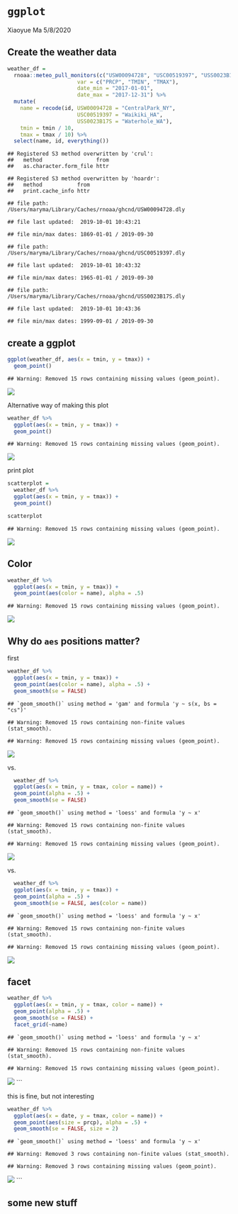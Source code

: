 `ggplot`
================
Xiaoyue Ma
5/8/2020

## Create the weather data

``` r
weather_df = 
  rnoaa::meteo_pull_monitors(c("USW00094728", "USC00519397", "USS0023B17S"),
                      var = c("PRCP", "TMIN", "TMAX"), 
                      date_min = "2017-01-01",
                      date_max = "2017-12-31") %>%
  mutate(
    name = recode(id, USW00094728 = "CentralPark_NY", 
                      USC00519397 = "Waikiki_HA",
                      USS0023B17S = "Waterhole_WA"),
    tmin = tmin / 10,
    tmax = tmax / 10) %>%
  select(name, id, everything())
```

    ## Registered S3 method overwritten by 'crul':
    ##   method                 from
    ##   as.character.form_file httr

    ## Registered S3 method overwritten by 'hoardr':
    ##   method           from
    ##   print.cache_info httr

    ## file path:          /Users/maryma/Library/Caches/rnoaa/ghcnd/USW00094728.dly

    ## file last updated:  2019-10-01 10:43:21

    ## file min/max dates: 1869-01-01 / 2019-09-30

    ## file path:          /Users/maryma/Library/Caches/rnoaa/ghcnd/USC00519397.dly

    ## file last updated:  2019-10-01 10:43:32

    ## file min/max dates: 1965-01-01 / 2019-09-30

    ## file path:          /Users/maryma/Library/Caches/rnoaa/ghcnd/USS0023B17S.dly

    ## file last updated:  2019-10-01 10:43:36

    ## file min/max dates: 1999-09-01 / 2019-09-30

## create a ggplot

``` r
ggplot(weather_df, aes(x = tmin, y = tmax)) + 
  geom_point()
```

    ## Warning: Removed 15 rows containing missing values (geom_point).

![](data_viz_eda_files/figure-gfm/unnamed-chunk-2-1.png)<!-- -->

Alternative way of making this plot

``` r
weather_df %>% 
  ggplot(aes(x = tmin, y = tmax)) +
  geom_point()
```

    ## Warning: Removed 15 rows containing missing values (geom_point).

![](data_viz_eda_files/figure-gfm/unnamed-chunk-3-1.png)<!-- -->

print plot

``` r
scatterplot = 
  weather_df %>% 
  ggplot(aes(x = tmin, y = tmax)) +
  geom_point()

scatterplot
```

    ## Warning: Removed 15 rows containing missing values (geom_point).

![](data_viz_eda_files/figure-gfm/unnamed-chunk-4-1.png)<!-- -->

## Color

``` r
weather_df %>% 
  ggplot(aes(x = tmin, y = tmax)) +
  geom_point(aes(color = name), alpha = .5)
```

    ## Warning: Removed 15 rows containing missing values (geom_point).

![](data_viz_eda_files/figure-gfm/unnamed-chunk-5-1.png)<!-- -->

## Why do `aes` positions matter?

first

``` r
weather_df %>% 
  ggplot(aes(x = tmin, y = tmax)) +
  geom_point(aes(color = name), alpha = .5) +
  geom_smooth(se = FALSE)
```

    ## `geom_smooth()` using method = 'gam' and formula 'y ~ s(x, bs = "cs")'

    ## Warning: Removed 15 rows containing non-finite values (stat_smooth).

    ## Warning: Removed 15 rows containing missing values (geom_point).

![](data_viz_eda_files/figure-gfm/unnamed-chunk-6-1.png)<!-- -->

vs.

``` r
  weather_df %>% 
  ggplot(aes(x = tmin, y = tmax, color = name)) +
  geom_point(alpha = .5) +
  geom_smooth(se = FALSE)
```

    ## `geom_smooth()` using method = 'loess' and formula 'y ~ x'

    ## Warning: Removed 15 rows containing non-finite values (stat_smooth).

    ## Warning: Removed 15 rows containing missing values (geom_point).

![](data_viz_eda_files/figure-gfm/unnamed-chunk-7-1.png)<!-- -->

vs.

``` r
  weather_df %>% 
  ggplot(aes(x = tmin, y = tmax)) +
  geom_point(alpha = .5) +
  geom_smooth(se = FALSE, aes(color = name))
```

    ## `geom_smooth()` using method = 'loess' and formula 'y ~ x'

    ## Warning: Removed 15 rows containing non-finite values (stat_smooth).

    ## Warning: Removed 15 rows containing missing values (geom_point).

![](data_viz_eda_files/figure-gfm/unnamed-chunk-8-1.png)<!-- -->

## facet

``` r
weather_df %>% 
  ggplot(aes(x = tmin, y = tmax, color = name)) +
  geom_point(alpha = .5) +
  geom_smooth(se = FALSE) +
  facet_grid(~name)
```

    ## `geom_smooth()` using method = 'loess' and formula 'y ~ x'

    ## Warning: Removed 15 rows containing non-finite values (stat_smooth).

    ## Warning: Removed 15 rows containing missing values (geom_point).

![](data_viz_eda_files/figure-gfm/unnamed-chunk-9-1.png)<!-- --> \`\`\`

this is fine, but not interesting

``` r
weather_df %>% 
  ggplot(aes(x = date, y = tmax, color = name)) +
  geom_point(aes(size = prcp), alpha = .5) +
  geom_smooth(se = FALSE, size = 2)
```

    ## `geom_smooth()` using method = 'loess' and formula 'y ~ x'

    ## Warning: Removed 3 rows containing non-finite values (stat_smooth).

    ## Warning: Removed 3 rows containing missing values (geom_point).

![](data_viz_eda_files/figure-gfm/unnamed-chunk-10-1.png)<!-- --> \`\`\`

## some new stuff
